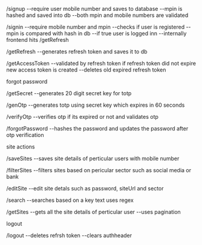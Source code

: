/signup
--require user mobile number and saves to database
--mpin is hashed and saved into db
--both mpin and mobile numbers are validated

/signin
--require mobile number and mpin
--checks if user is registered
--mpin is compared with hash in db
--if true user is logged inn
--internally frontend hits /getRefresh 

/getRefresh
--generates refresh token and saves it to db

/getAccessToken
--validated by refresh token if refresh token did not expire new access token is created
--deletes old expired refresh token

forgot password

/getSecret
--generates 20 digit secret key for totp

/genOtp
--generates totp using secret key which expires in 60 seconds

/verifyOtp
--verifies otp if its expired or not and validates otp

/forgotPassword
--hashes the password and updates the password after otp verification

site actions

/saveSites
--saves site details of perticular users with mobile number

/filterSites
--filters sites based on pericular sector such as social media or bank

/editSite
--edit site detals such as password, siteUrl and sector

/search
--searches based on a key text uses regex

/getSites
--gets all the site details of perticular user
--uses pagination

logout

/logout
--deletes refrsh token
--clears authheader